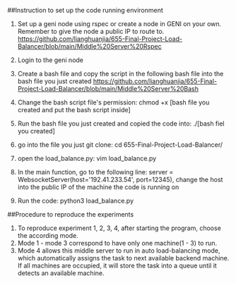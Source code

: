 ##Instruction to set up the code running environment

1. Set up a geni node using rspec or create a node in GENI on your own. Remember to give the node a public IP to route to.
https://github.com/lianghuanjia/655-Final-Project-Load-Balancer/blob/main/Middle%20Server%20Rspec

2. Login to the geni node

3. Create a bash file and copy the script in the following bash file into the bash file you just created
https://github.com/lianghuanjia/655-Final-Project-Load-Balancer/blob/main/Middle%20Server%20Bash

4. Change the bash script file's permission:
chmod +x [bash file you created and put the bash script inside]

5. Run the bash file you just created and copied the code into:
./[bash fiel you created]

6. go into the file you just git clone:
cd 655-Final-Project-Load-Balancer/

7. open the load_balance.py:
vim load_balance.py

8. In the main function, go to the following line: 
server = WebsocketServer(host='192.41.233.54', port=12345), 
change the host into the public IP of the machine the code is running on

9. Run the code:
python3 load_balance.py

##Procedure to reproduce the experiments
1. To reproduce experiment 1, 2, 3, 4, after starting the program, choose the according mode.
2. Mode 1 - mode 3 correspond to have only one machine(1 - 3) to run.
3. Mode 4 allows this middle server to run in auto load-balancing mode, which automatically assigns the task to next available backend machine. If all machines are occupied, it will store the task into a queue until it detects an available machine.
